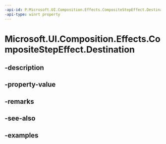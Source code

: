 ```yaml
---
-api-id: P:Microsoft.UI.Composition.Effects.CompositeStepEffect.Destination
-api-type: winrt property
---
```


# Microsoft.UI.Composition.Effects.CompositeStepEffect.Destination

<!--
public Windows.Graphics.Effects.IGraphicsEffectSource Destination { get; set; }
-->


## -description

## -property-value

## -remarks

## -see-also

## -examples


